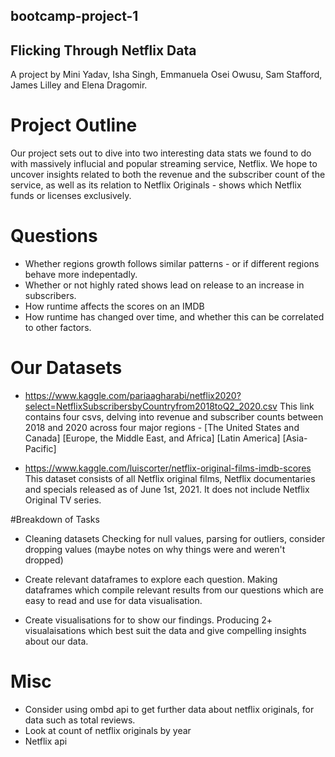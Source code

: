 ## bootcamp-project-1
## Flicking Through Netflix Data 

A project by Mini Yadav, Isha Singh, Emmanuela Osei Owusu, Sam Stafford, James Lilley and Elena Dragomir. 

# Project Outline

Our project sets out to dive into two interesting data stats we found to do with massively influcial and popular streaming service, Netflix. We hope to uncover insights related to both the revenue and the subscriber count of the service, as well as its relation to Netflix Originals - shows which Netflix funds or licenses exclusively. 


# Questions

* Whether regions growth follows similar patterns - or if different regions behave more indepentadly.  
* Whether or not highly rated shows lead on release to an increase in subscribers. 
* How runtime affects the scores on an IMDB
* How runtime has changed over time, and whether this can be correlated to other factors.   


# Our Datasets

* https://www.kaggle.com/pariaagharabi/netflix2020?select=NetflixSubscribersbyCountryfrom2018toQ2_2020.csv
This link contains four csvs, delving into revenue and subscriber counts between 2018 and 2020 across four major regions - [The United States and Canada] [Europe, the Middle East, and Africa] [Latin America] [Asia-Pacific]

* https://www.kaggle.com/luiscorter/netflix-original-films-imdb-scores
This dataset consists of all Netflix original films, Netflix documentaries and specials released as of June 1st, 2021. It does not include Netflix Original TV series. 


#Breakdown of Tasks

* Cleaning datasets 
Checking for null values, parsing for outliers, consider dropping values (maybe notes on why things were and weren't dropped)

* Create relevant dataframes to explore each question.
Making dataframes which compile relevant results from our questions which are easy to read and use for data visualisation.

* Create visualisations for to show our findings.
Producing 2+ visualaisations which best suit the data and give compelling insights about our data. 

# Misc

* Consider using ombd api to get further data about netflix originals, for data such as total reviews.
* Look at count of netflix originals by year
* Netflix api  

